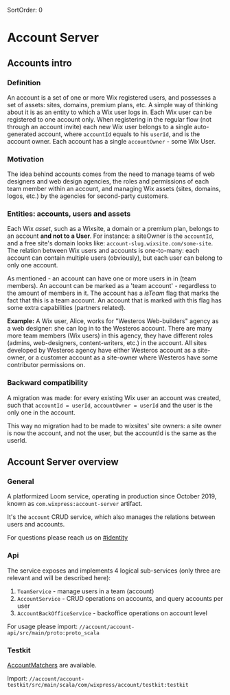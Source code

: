SortOrder: 0
# Account Server

## Accounts intro

### Definition

An account is a set of one or more Wix registered users, and possesses a set of assets: sites, domains, premium plans, etc.
A simple way of thinking about it is as an entity to which a Wix user logs in. Each Wix user can be registered to one account only.
When registering in the regular flow (not through an account invite) each new Wix user belongs to a single auto-generated account, where `accountId` equals to his `userId`, and is the account owner.
Each account has a single `accountOwner` - some Wix User.

### Motivation

The idea behind accounts comes from the need to manage teams of web designers and web design agencies,
the roles and permissions of each team member within an account, and managing Wix assets (sites, domains, logos, etc.) by the agencies for second-party customers.

### Entities: accounts, users and assets

Each Wix _asset_, such as a Wixsite, a domain or a premium plan, belongs to an account **and not to a User**.
For instance: a siteOwner is the `accountId`, and a free site's domain looks like: `account-slug.wixsite.com/some-site`.
The relation between Wix users and accounts is one-to-many: each account can contain multiple users (obviously),
but each user can belong to only one account.

As mentioned - an account can have one or more users in in (team members). An account can be marked as a 'team account' - regardless to the amount of members in it. The account has a _isTeam_ flag that marks the fact that this is a team account. An account that is marked with this flag has some extra capabilities (partners related).  

**Example:**
A Wix user, Alice, works for "Westeros Web-builders" agency as a web designer: she can log in to the Westeros account.
There are many more team members (Wix users) in this agency, they have different roles (admins, web-designers, content-writers, etc.) in the account.
All sites developed by Westeros agency have either Westeros account as a site-owner, or a customer account as a site-owner where Westeros have some contributor permissions on.

### Backward compatibility

A migration was made: for every existing Wix user an account was created, such that `accountId = userId`, `accountOwner = userId` and the user is the only one in the account.

This way no migration had to be made to wixsites' site owners: a site owner is now the account, and not the user, but the accountId is the same as the userId.

## Account Server overview

### General

A platformized Loom service, operating in production since October 2019, known as `com.wixpress:account-server` artifact.

It's the `account` CRUD service, which also manages the relations between users and accounts.

For questions please reach us on [#identity](https://wix.slack.com/archives/CKCMNK95F)

### Api

The service exposes and implements 4 logical sub-services (only three are relevant and will be described here):

1. `TeamService` - manage users in a team (account)
2. `AccountService` - CRUD operations on accounts, and query accounts per user
3. `AccountBackOfficeService` - backoffice operations on account level

For usage please import:
`//account/account-api/src/main/proto:proto_scala`

### Testkit

[AccountMatchers](https://github.com/wix-private/users/blob/master/account/account-testkit/src/main/scala/com/wixpress/account/testkit/AccountMatchers.scala) are available.

Import: `//account/account-testkit/src/main/scala/com/wixpress/account/testkit:testkit`